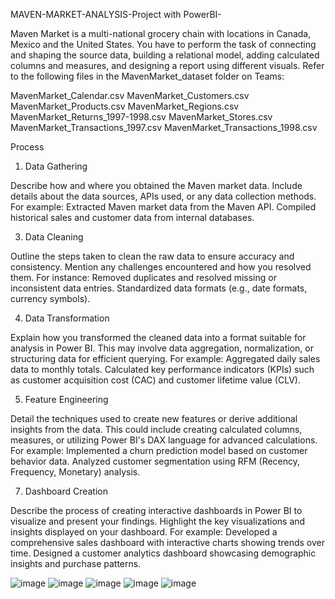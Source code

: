  MAVEN-MARKET-ANALYSIS-Project with PowerBI-
 
Maven Market is a multi-national grocery chain with locations in Canada, Mexico and the United States. You have to perform the task of connecting and shaping the source data, building a relational model, adding calculated columns and measures, and designing a report using different visuals. Refer to the following files in the MavenMarket_dataset folder on Teams:

MavenMarket_Calendar.csv
MavenMarket_Customers.csv
MavenMarket_Products.csv
MavenMarket_Regions.csv
MavenMarket_Returns_1997-1998.csv
MavenMarket_Stores.csv
MavenMarket_Transactions_1997.csv
MavenMarket_Transactions_1998.csv

Process

1. Data Gathering

Describe how and where you obtained the Maven market data. Include details about the data sources, APIs used, or any data collection methods. For example:
Extracted Maven market data from the Maven API.
Compiled historical sales and customer data from internal databases.

3. Data Cleaning

Outline the steps taken to clean the raw data to ensure accuracy and consistency. Mention any challenges encountered and how you resolved them. For instance:
Removed duplicates and resolved missing or inconsistent data entries.
Standardized data formats (e.g., date formats, currency symbols).

4. Data Transformation

Explain how you transformed the cleaned data into a format suitable for analysis in Power BI. This may involve data aggregation, normalization, or structuring data for efficient querying. For example:
Aggregated daily sales data to monthly totals.
Calculated key performance indicators (KPIs) such as customer acquisition cost (CAC) and customer lifetime value (CLV).

5. Feature Engineering

Detail the techniques used to create new features or derive additional insights from the data. This could include creating calculated columns, measures, or utilizing Power BI's DAX language for advanced calculations. For example:
Implemented a churn prediction model based on customer behavior data.
Analyzed customer segmentation using RFM (Recency, Frequency, Monetary) analysis.

7. Dashboard Creation
   
Describe the process of creating interactive dashboards in Power BI to visualize and present your findings. Highlight the key visualizations and insights displayed on your dashboard. For example:
Developed a comprehensive sales dashboard with interactive charts showing trends over time.
Designed a customer analytics dashboard showcasing demographic insights and purchase patterns.

![image](https://github.com/user-attachments/assets/789ba6fe-da7b-4248-b76d-9e2fd4f9ddfd)
![image](https://github.com/user-attachments/assets/eced1c8b-5c78-44a1-8bef-3281e47561ab)
![image](https://github.com/user-attachments/assets/c778e4c5-a817-421f-9425-adf9134149b8)
![image](https://github.com/user-attachments/assets/748bf97b-30aa-423c-89f2-d96aff193dff)
![image](https://github.com/user-attachments/assets/af120901-2a34-4d45-8302-1ced3cdc0c73)




    




